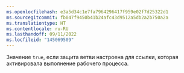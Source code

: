 ```yaml
---
ms.openlocfilehash: e3a5d34c1e7fa7964296417f959e02f7d25322d1
ms.sourcegitcommit: fb047f9450b41b24afc43d9512a5db2a2b750a2a
ms.translationtype: HT
ms.contentlocale: ru-RU
ms.lasthandoff: 09/11/2022
ms.locfileid: "145069509"
---
```

Значение `true`, если защита ветви настроена для ссылки, которая активировала выполнение рабочего процесса.
